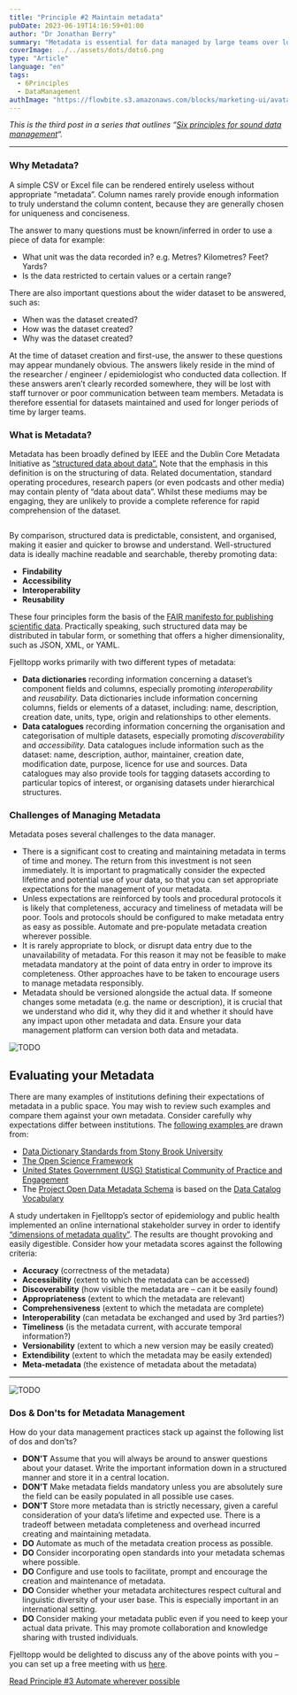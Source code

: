 ```yaml
---
title: "Principle #2 Maintain metadata"
pubDate: 2023-06-19T14:16:59+01:00
author: "Dr Jonathan Berry"
summary: "Metadata is essential for data managed by large teams over long periods. It ensures data is findable and reusable. "
coverImage: ../../assets/dots/dots6.png
type: "Article"
language: "en"
tags:
  - 6Principles
  - DataManagement
authImage: "https://flowbite.s3.amazonaws.com/blocks/marketing-ui/avatars/bonnie-green.png"
---
```


_This is the third post in a series that outlines “[Six principles for sound data management](/six-principles-of-sound-data-management/)“._

---

### Why Metadata?

A simple CSV or Excel file can be rendered entirely useless without appropriate “metadata”. Column names rarely provide enough information to truly understand the column content, because they are generally chosen for uniqueness and conciseness.

The answer to many questions must be known/inferred in order to use a piece of data for example:

- What unit was the data recorded in? e.g. Metres? Kilometres? Feet? Yards?
- Is the data restricted to certain values or a certain range?

There are also important questions about the wider dataset to be answered, such as:

- When was the dataset created?
- How was the dataset created?
- Why was the dataset created?

At the time of dataset creation and first-use, the answer to these questions may appear mundanely obvious. The answers likely reside in the mind of the researcher / engineer / epidemiologist who conducted data collection. If these answers aren’t clearly recorded somewhere, they will be lost with staff turnover or poor communication between team members. Metadata is therefore essential for datasets maintained and used for longer periods of time by larger teams.

### What is Metadata?

Metadata has been broadly defined by IEEE and the Dublin Core Metadata Initiative as [“structured data about data”.](https://citeseerx.ist.psu.edu/viewdoc/download?doi=10.1.1.88.5042&rep=rep1&type=pdf) Note that the emphasis in this definition is on the structuring of data. Related documentation, standard operating procedures, research papers (or even podcasts and other media) may contain plenty of “data about data”. Whilst these mediums may be engaging, they are unlikely to provide a complete reference for rapid comprehension of the dataset.

<Image class="w-full md:w-1/3 md:float-left py-5 md:pr-5" src="/fjelltopp-astro/src/assets/dots/dots5.jpg" alt="" />

By comparison, structured data is predictable, consistent, and organised, making it easier and quicker to browse and understand. Well-structured data is ideally machine readable and searchable, thereby promoting data:

- **Findability**
- **Accessibility**
- **Interoperability**
- **Reusability**

These four principles form the basis of the [FAIR manifesto for publishing scientific data](https://www.go-fair.org/fair-principles/). Practically speaking, such structured data may be distributed in tabular form, or something that offers a higher dimensionality, such as JSON, XML, or YAML.

Fjelltopp works primarily with two different types of metadata:

- **Data dictionaries** recording information concerning a dataset’s component fields and columns, especially promoting _interoperability_ and _reusability._ Data dictionaries include information concerning columns, fields or elements of a dataset, including: name, description, creation date, units, type, origin and relationships to other elements.
- **Data catalogues** recording information concerning the organisation and categorisation of multiple datasets, especially promoting _discoverability_ and _accessibility._ Data catalogues include information such as the dataset: name, description, author, maintainer, creation date, modification date, purpose, licence for use and sources. Data catalogues may also provide tools for tagging datasets according to particular topics of interest, or organising datasets under hierarchical structures.

### Challenges of Managing Metadata

Metadata poses several challenges to the data manager.

- There is a significant cost to creating and maintaining metadata in terms of time and money. The return from this investment is not seen immediately. It is important to pragmatically consider the expected lifetime and potential use of your data, so that you can set appropriate expectations for the management of your metadata.
- Unless expectations are reinforced by tools and procedural protocols it is likely that completeness, accuracy and timeliness of metadata will be poor. Tools and protocols should be configured to make metadata entry as easy as possible. Automate and pre-populate metadata creation wherever possible.
- It is rarely appropriate to block, or disrupt data entry due to the unavailability of metadata. For this reason it may not be feasible to make metadata mandatory at the point of data entry in order to improve its completeness. Other approaches have to be taken to encourage users to manage metadata responsibly.
- Metadata should be versioned alongside the actual data. If someone changes some metadata (e.g. the name or description), it is crucial that we understand who did it, why they did it and whether it should have any impact upon other metadata and data. Ensure your data management platform can version both data and metadata.

<Image class="w-ful py-5" src="/fjelltopp-astro/src/assets/product/fjelltopp-mock-up-3.jpg" alt="TODO" />

## Evaluating your Metadata

There are many examples of institutions defining their expectations of metadata in a public space. You may wish to review such examples and compare them against your own metadata. Consider carefully why expectations differ between institutions. The [following examples ](https://direct.mit.edu/dint/article/2/4/443/94892/The-Semantic-Data-Dictionary-An-Approach-for)are drawn from:

- [Data Dictionary Standards from Stony Brook University](https://www.stonybrook.edu/commcms/irpe/about/data_governance/_files/DataDictionaryStandards.pdf)
- [The Open Science Framework](https://help.osf.io/article/217-how-to-make-a-data-dictionary)
- [United States Government (USG) Statistical Community of Practice and Engagement](https://github.com/USG-SCOPE/data-dictionary/blob/gh-pages/Metadata-Scheme-for-Data-Dictionaries.md)
- The [Project Open Data Metadata Schema](https://project-open-data.cio.gov/v1.1/schema/) is based on the [Data Catalog Vocabulary](https://www.w3.org/TR/vocab-dcat-2/)

A study undertaken in Fjelltopp’s sector of epidemiology and public health implemented an online international stakeholder survey in order to identify [“dimensions of metadata quality”](https://www.ncbi.nlm.nih.gov/pmc/articles/PMC5001774/). The results are thought provoking and easily digestible. Consider how your metadata scores against the following criteria:

- **Accuracy** (correctness of the metadata)
- **Accessibility** (extent to which the metadata can be accessed)
- **Discoverability** (how visible the metadata are – can it be easily found)
- **Appropriateness** (extent to which the metadata are relevant)
- **Comprehensiveness** (extent to which the metadata are complete)
- **Interoperability** (can metadata be exchanged and used by 3rd parties?)
- **Timeliness** (is the metadata current, with accurate temporal information?)
- **Versionability** (extent to which a new version may be easily created)
- **Extendibility** (extent to which the metadata may be easily extended)
- **Meta-metadata** (the existence of metadata about the metadata)

---

<Image class="h-200 w-full md:w-1/3 md: float-right py-5 md:pl-5 object-cover object-center" src="/fjelltopp-astro/src/assets/pics/glenn-carstens-peters-RLw-UC03Gwc-unsplash.jpg" alt="TODO" />

### Dos & Don'ts for Metadata Management

How do your data management practices stack up against the following list of dos and don’ts?

- **DON'T** Assume that you will always be around to answer questions about your dataset. Write the important information down in a structured manner and store it in a central location.
- **DON'T** Make metadata fields mandatory unless you are absolutely sure the field can be easily populated in all possible use cases.
- **DON'T** Store more metadata than is strictly necessary, given a careful consideration of your data’s lifetime and expected use. There is a tradeoff between metadata completeness and overhead incurred creating and maintaining metadata.
- **DO** Automate as much of the metadata creation process as possible.
- **DO** Consider incorporating open standards into your metadata schemas where possible.
- **DO** Configure and use tools to facilitate, prompt and encourage the creation and maintenance of metadata.
- **DO** Consider whether your metadata architectures respect cultural and linguistic diversity of your user base. This is especially important in an international setting.
- **DO** Consider making your metadata public even if you need to keep your actual data private. This may promote collaboration and knowledge sharing with trusted individuals.

Fjelltopp would be delighted to discuss any of the above points with you – you can set up a free meeting with us [here](https://docs.google.com/forms/d/e/1FAIpQLSdzzKi5MGz4I45KUxFhOfdwXAr9gNzWs5CRi9REblm3LVI0Hg/viewform).

[Read Principle #3 Automate wherever possible](/data-management-principle-automate-wherever-possible/)
